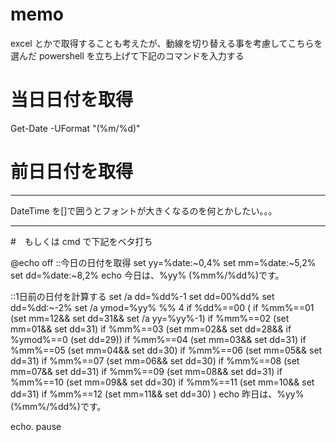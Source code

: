 # memo

excel とかで取得することも考えたが、動線を切り替える事を考慮してこちらを選んだ
powershell を立ち上げて下記のコマンドを入力する

# 当日日付を取得
Get-Date -UFormat "(%m/%d)"

# 前日日付を取得
[DateTime]::Today.AddDays(-1).ToString('MM/dd')
---

DateTime を[]で囲うとフォントが大きくなるのを何とかしたい。。。

---
#　もしくは cmd で下記をベタ打ち

@echo off
::今日の日付を取得
set yy=%date:~0,4%
set mm=%date:~5,2%
set dd=%date:~8,2%
echo 今日は、%yy% (%mm%/%dd%)です。

::1日前の日付を計算する
set /a dd=%dd%-1
set dd=00%dd%
set dd=%dd:~-2%
set /a ymod=%yy% %% 4
if %dd%==00 (
if %mm%==01 (set mm=12&& set dd=31&& set /a yy=%yy%-1)
if %mm%==02 (set mm=01&& set dd=31)
if %mm%==03 (set mm=02&& set dd=28&& if %ymod%==0 (set dd=29))
if %mm%==04 (set mm=03&& set dd=31)
if %mm%==05 (set mm=04&& set dd=30)
if %mm%==06 (set mm=05&& set dd=31)
if %mm%==07 (set mm=06&& set dd=30)
if %mm%==08 (set mm=07&& set dd=31)
if %mm%==09 (set mm=08&& set dd=31)
if %mm%==10 (set mm=09&& set dd=30)
if %mm%==11 (set mm=10&& set dd=31)
if %mm%==12 (set mm=11&& set dd=30)
)
echo 昨日は、%yy% (%mm%/%dd%)です。

echo.
pause
